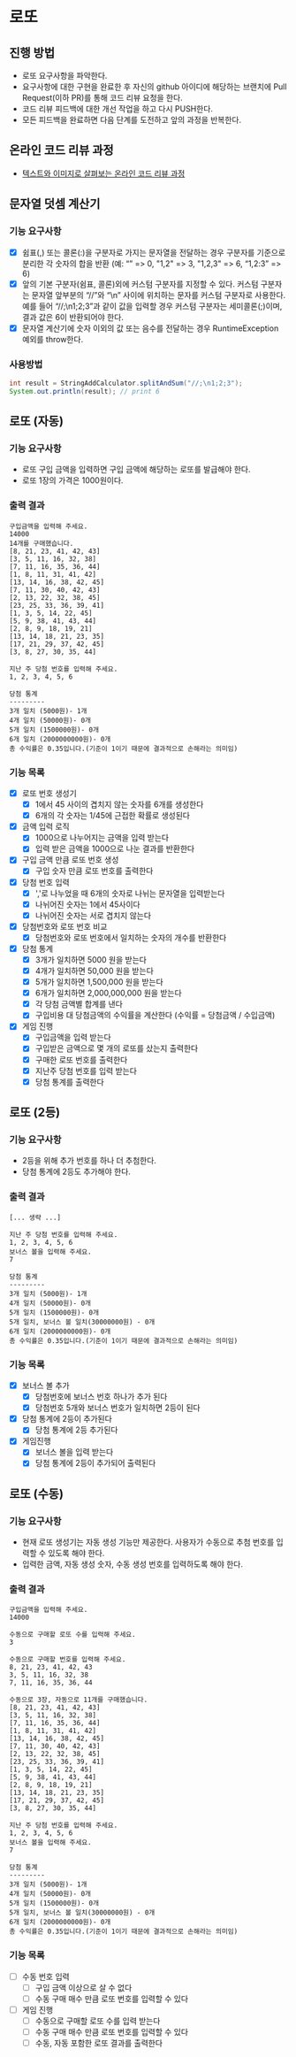 # 로또
## 진행 방법
* 로또 요구사항을 파악한다.
* 요구사항에 대한 구현을 완료한 후 자신의 github 아이디에 해당하는 브랜치에 Pull Request(이하 PR)를 통해 코드 리뷰 요청을 한다.
* 코드 리뷰 피드백에 대한 개선 작업을 하고 다시 PUSH한다.
* 모든 피드백을 완료하면 다음 단계를 도전하고 앞의 과정을 반복한다.

## 온라인 코드 리뷰 과정
* [텍스트와 이미지로 살펴보는 온라인 코드 리뷰 과정](https://github.com/next-step/nextstep-docs/tree/master/codereview)

## 문자열 덧셈 계산기

### 기능 요구사항

- [x] 쉼표(,) 또는 콜론(:)을 구분자로 가지는 문자열을 전달하는 경우 구분자를 기준으로 분리한 각 숫자의 합을 반환 (예: “” => 0, "1,2" => 3, "1,2,3" => 6, “1,2:3” => 6)
- [x] 앞의 기본 구분자(쉼표, 콜론)외에 커스텀 구분자를 지정할 수 있다. 커스텀 구분자는 문자열 앞부분의 “//”와 “\n” 사이에 위치하는 문자를 커스텀 구분자로 사용한다. 예를 들어 “//;\n1;2;3”과 같이 값을 입력할 경우 커스텀 구분자는 세미콜론(;)이며, 결과 값은 6이 반환되어야 한다.
- [x] 문자열 계산기에 숫자 이외의 값 또는 음수를 전달하는 경우 RuntimeException 예외를 throw한다.

### 사용방법

```java
int result = StringAddCalculator.splitAndSum("//;\n1;2;3");
System.out.println(result); // print 6
```
## 로또 (자동)

### 기능 요구사항

- 로또 구입 금액을 입력하면 구입 금액에 해당하는 로또를 발급해야 한다.
- 로또 1장의 가격은 1000원이다.

### 출력 결과

```text
구입금액을 입력해 주세요.
14000
14개를 구매했습니다.
[8, 21, 23, 41, 42, 43]
[3, 5, 11, 16, 32, 38]
[7, 11, 16, 35, 36, 44]
[1, 8, 11, 31, 41, 42]
[13, 14, 16, 38, 42, 45]
[7, 11, 30, 40, 42, 43]
[2, 13, 22, 32, 38, 45]
[23, 25, 33, 36, 39, 41]
[1, 3, 5, 14, 22, 45]
[5, 9, 38, 41, 43, 44]
[2, 8, 9, 18, 19, 21]
[13, 14, 18, 21, 23, 35]
[17, 21, 29, 37, 42, 45]
[3, 8, 27, 30, 35, 44]

지난 주 당첨 번호를 입력해 주세요.
1, 2, 3, 4, 5, 6

당첨 통계
---------
3개 일치 (5000원)- 1개
4개 일치 (50000원)- 0개
5개 일치 (1500000원)- 0개
6개 일치 (2000000000원)- 0개
총 수익률은 0.35입니다.(기준이 1이기 때문에 결과적으로 손해라는 의미임)
```

### 기능 목록

- [X] 로또 번호 생성기
  - [X] 1에서 45 사이의 겹치지 않는 숫자를 6개를 생성한다
  - [X] 6개의 각 숫자는 1/45에 근접한 확률로 생성된다
- [X] 금액 입력 로직
  - [X] 1000으로 나누어지는 금액을 입력 받는다
  - [X] 입력 받은 금액을 1000으로 나눈 결과를 반환한다
- [X] 구입 금액 만큼 로또 번호 생성
  - [X] 구입 숫자 만큼 로또 번호를 출력한다
- [X] 당첨 번호 입력
  - [X]  ','로 나누었을 때 6개의 숫자로 나뉘는 문자열을 입력받는다
  - [X] 나뉘어진 숫자는 1에서 45사이다
  - [X] 나뉘어진 숫자는 서로 겹치지 않는다
- [X] 당첨번호와 로또 번호 비교
  - [X] 당첨번호와 로또 번호에서 일치하는 숫자의 개수를 반환한다
- [X] 당첨 통계
  - [X] 3개가 일치하면 5000 원을 받는다
  - [X] 4개가 일치하면 50,000 원을 받는다
  - [X] 5개가 일치하면 1,500,000 원을 받는다
  - [X] 6개가 일치하면 2,000,000,000 원을 받는다
  - [X] 각 당첨 금액별 합계를 낸다
  - [X] 구입비용 대 당첨금액의 수익률을 계산한다 (수익률 = 당첨금액 / 수입금액)
- [X] 게임 진행
  - [X] 구입금액을 입력 받는다
  - [X] 구입받은 금액으로 몇 개의 로또를 샀는지 출력한다
  - [X] 구매한 로또 번호를 출력한다
  - [X] 지난주 당첨 번호를 입력 받는다
  - [X] 당첨 통계를 출력한다

## 로또 (2등)

### 기능 요구사항

- 2등을 위해 추가 번호를 하나 더 추첨한다.
- 당첨 통계에 2등도 추가해야 한다.

### 출력 결과

```text
[... 생략 ...]

지난 주 당첨 번호를 입력해 주세요.
1, 2, 3, 4, 5, 6
보너스 볼을 입력해 주세요.
7

당첨 통계
---------
3개 일치 (5000원)- 1개
4개 일치 (50000원)- 0개
5개 일치 (1500000원)- 0개
5개 일치, 보너스 볼 일치(30000000원) - 0개
6개 일치 (2000000000원)- 0개
총 수익률은 0.35입니다.(기준이 1이기 때문에 결과적으로 손해라는 의미임)
```

### 기능 목록

- [X] 보너스 볼 추가
  - [X] 당첨번호에 보너스 번호 하나가 추가 된다
  - [X] 당첨번호 5개와 보너스 번호가 일치하면 2등이 된다
- [X] 당첨 통계에 2등이 추가된다
  - [X] 당첨 통계에 2등 추가된다
- [X] 게임진행
  - [X] 보너스 볼을 입력 받는다
  - [X] 당첨 통계에 2등이 추가되어 출력된다

## 로또 (수동)

### 기능 요구사항

- 현재 로또 생성기는 자동 생성 기능만 제공한다. 사용자가 수동으로 추첨 번호를 입력할 수 있도록 해야 한다.
- 입력한 금액, 자동 생성 숫자, 수동 생성 번호를 입력하도록 해야 한다.

### 출력 결과

```text
구입금액을 입력해 주세요.
14000

수동으로 구매할 로또 수를 입력해 주세요.
3

수동으로 구매할 번호를 입력해 주세요.
8, 21, 23, 41, 42, 43
3, 5, 11, 16, 32, 38
7, 11, 16, 35, 36, 44

수동으로 3장, 자동으로 11개를 구매했습니다.
[8, 21, 23, 41, 42, 43]
[3, 5, 11, 16, 32, 38]
[7, 11, 16, 35, 36, 44]
[1, 8, 11, 31, 41, 42]
[13, 14, 16, 38, 42, 45]
[7, 11, 30, 40, 42, 43]
[2, 13, 22, 32, 38, 45]
[23, 25, 33, 36, 39, 41]
[1, 3, 5, 14, 22, 45]
[5, 9, 38, 41, 43, 44]
[2, 8, 9, 18, 19, 21]
[13, 14, 18, 21, 23, 35]
[17, 21, 29, 37, 42, 45]
[3, 8, 27, 30, 35, 44]

지난 주 당첨 번호를 입력해 주세요.
1, 2, 3, 4, 5, 6
보너스 볼을 입력해 주세요.
7

당첨 통계
---------
3개 일치 (5000원)- 1개
4개 일치 (50000원)- 0개
5개 일치 (1500000원)- 0개
5개 일치, 보너스 볼 일치(30000000원) - 0개
6개 일치 (2000000000원)- 0개
총 수익률은 0.35입니다.(기준이 1이기 때문에 결과적으로 손해라는 의미임)
```

### 기능 목록

- [ ] 수동 번호 입력
  - [ ] 구입 금액 이상으로 살 수 없다
  - [ ] 수동 구매 매수 만큼 로또 번호를 입력할 수 있다
- [ ] 게임 진행
  - [ ] 수동으로 구매할 로또 수를 입력 받는다
  - [ ] 수동 구매 매수 만큼 로또 번호를 입력할 수 있다
  - [ ] 수동, 자동 포함한 로또 결과를 출력한다
